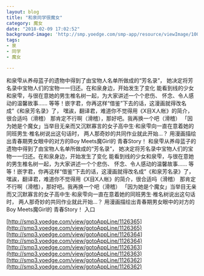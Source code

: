 ```yaml
---
layout: blog
title: "和泉同学很魔女"
category: 魔女
date: "2018-02-09 17:02:52"
background-image: 'http://smp.yoedge.com/smp-app/resource/viewImage/1004570appline.png'
tags:
- 泉
- 同学
- 魔女

---
```

和泉雫从养母蓝子的遗物中得到了由宝物人名单所做成的“芳名录”， 她决定将芳名录中宝物人们的宝物一一归还。在和泉身边，开始发生了变化 能看到线的少女和泉雫，与很在意她的男生椎名树一起，为大家讲述一个个悲伤、 怀念、令人感动的温馨故事…… 等等！嵌字君，你再这样“借鉴”下去的话，这漫画就得改名成”《和泉芳名录》了， 嘿誒，翻译君，难道你不觉得用《X目X人帐》的简介，很合适吗（滑稽） 那肯定不行啊（滑稽），那好吧。我再换一个吧（滑稽） 「因为她是个魔女」当举目无亲而又沉默寡言的女子高中生·和泉雫向一直在意着她的同班男生·椎名树说出这句话时， 两人那奇妙的共同作业就此开始…？ 用漫画描绘出青春期男女眼中的对方的Boy Meets魔Girl的 青春Story！
和泉雫从养母蓝子的遗物中得到了由宝物人名单所做成的“芳名录”， 她决定将芳名录中宝物人们的宝物一一归还。在和泉身边，开始发生了变化 能看到线的少女和泉雫，与很在意她的男生椎名树一起，为大家讲述一个个悲伤、 怀念、令人感动的温馨故事…… 等等！嵌字君，你再这样“借鉴”下去的话，这漫画就得改名成”《和泉芳名录》了， 嘿誒，翻译君，难道你不觉得用《X目X人帐》的简介，很合适吗（滑稽） 那肯定不行啊（滑稽），那好吧。我再换一个吧（滑稽） 「因为她是个魔女」当举目无亲而又沉默寡言的女子高中生·和泉雫向一直在意着她的同班男生·椎名树说出这句话时， 两人那奇妙的共同作业就此开始…？ 用漫画描绘出青春期男女眼中的对方的Boy Meets魔Girl的 青春Story！
入口

[http://smp3.yoedge.com/view/gotoAppLine/1126365](http://smp3.yoedge.com/view/gotoAppLine/1126365)
[http://smp3.yoedge.com/view/gotoAppLine/1126364](http://smp3.yoedge.com/view/gotoAppLine/1126364)
[http://smp3.yoedge.com/view/gotoAppLine/1126363](http://smp3.yoedge.com/view/gotoAppLine/1126363)
[http://smp3.yoedge.com/view/gotoAppLine/1126362](http://smp3.yoedge.com/view/gotoAppLine/1126362)

        
